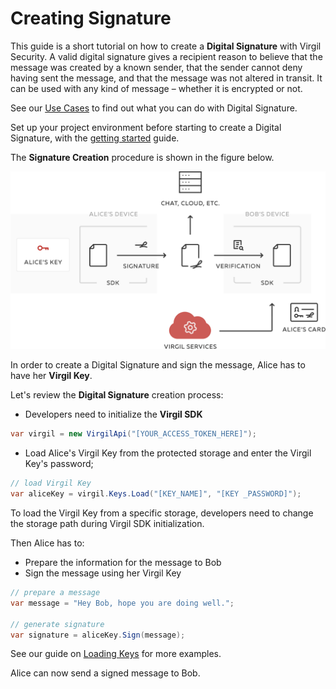 # Creating Signature

This guide is a short tutorial on how to create a **Digital Signature** with Virgil Security. A valid digital signature gives a recipient reason to believe that the message was created by a known sender, that the sender cannot deny having sent the message, and that the message was not altered in transit. It can be used with any kind of message – whether it is encrypted or not.

See our [Use Cases](/docs/get-started) to find out what you can do with Digital Signature.

Set up your project environment before starting to create a Digital Signature, with the [getting started](/docs/guides/configuration/client-configuration.md) guide.

The **Signature Creation** procedure is shown in the figure below.

![Virgil Signature Intro](/docs/img/Signature_introduction.png "Create Signature")

In order to create a Digital Signature and sign the message, Alice has to have her **Virgil Key**.


Let's review the **Digital Signature** creation process:

- Developers need to initialize the **Virgil SDK**

```cs
var virgil = new VirgilApi("[YOUR_ACCESS_TOKEN_HERE]");
```

- Load Alice's Virgil Key from the protected storage and enter the Virgil Key's password;

```cs
// load Virgil Key
var aliceKey = virgil.Keys.Load("[KEY_NAME]", "[KEY _PASSWORD]");
```

To load the Virgil Key  from a specific storage, developers need to change the storage path during Virgil SDK initialization.

Then Alice has to:
- Prepare the information for the message to Bob
- Sign the message using her Virgil Key

```cs
// prepare a message
var message = "Hey Bob, hope you are doing well.";

// generate signature
var signature = aliceKey.Sign(message);
```

See our guide on [Loading Keys](/docs/guides/virgil-key/loading-key.md) for more examples.

Alice can now send a signed message to Bob.
